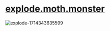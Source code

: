 # [explode.moth.monster](https://explode.moth.monster)
![explode-1714343635599](https://github.com/mothdotmonster/explode.moth.monster/assets/82258270/9a13650d-2ef6-4972-a873-ec667cf32340)
